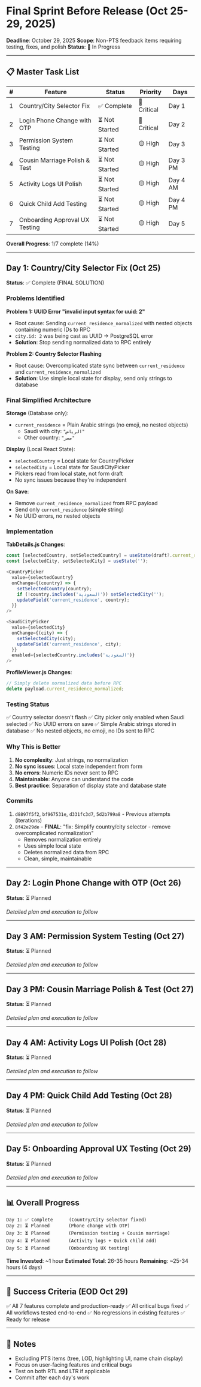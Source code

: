 # Final Sprint Before Release (Oct 25-29, 2025)

**Deadline**: October 29, 2025
**Scope**: Non-PTS feedback items requiring testing, fixes, and polish
**Status**: 🚧 In Progress

---

## 📋 Master Task List

| # | Feature | Status | Priority | Days |
|---|---------|--------|----------|------|
| 1 | Country/City Selector Fix | ✅ Complete | 🔴 Critical | Day 1 |
| 2 | Login Phone Change with OTP | ⏳ Not Started | 🔴 Critical | Day 2 |
| 3 | Permission System Testing | ⏳ Not Started | 🟡 High | Day 3 |
| 4 | Cousin Marriage Polish & Test | ⏳ Not Started | 🟡 High | Day 3 PM |
| 5 | Activity Logs UI Polish | ⏳ Not Started | 🟡 High | Day 4 AM |
| 6 | Quick Child Add Testing | ⏳ Not Started | 🟡 High | Day 4 PM |
| 7 | Onboarding Approval UX Testing | ⏳ Not Started | 🟡 High | Day 5 |

**Overall Progress**: 1/7 complete (14%)

---

## Day 1: Country/City Selector Fix (Oct 25)

**Status**: ✅ Complete (FINAL SOLUTION)

### Problems Identified

**Problem 1: UUID Error "invalid input syntax for uuid: 2"**
- Root cause: Sending `current_residence_normalized` with nested objects containing numeric IDs to RPC
- `city.id: 2` was being cast as UUID → PostgreSQL error
- **Solution**: Stop sending normalized data to RPC entirely

**Problem 2: Country Selector Flashing**
- Root cause: Overcomplicated state sync between `current_residence` and `current_residence_normalized`
- **Solution**: Use simple local state for display, send only strings to database

### Final Simplified Architecture

**Storage** (Database only):
- `current_residence` = Plain Arabic strings (no emoji, no nested objects)
  - Saudi with city: `"الرياض"`
  - Other country: `"مصر"`

**Display** (Local React State):
- `selectedCountry` = Local state for CountryPicker
- `selectedCity` = Local state for SaudiCityPicker
- Pickers read from local state, not form draft
- No sync issues because they're independent

**On Save**:
- Remove `current_residence_normalized` from RPC payload
- Send only `current_residence` (simple string)
- No UUID errors, no nested objects

### Implementation

**TabDetails.js Changes**:
```javascript
const [selectedCountry, setSelectedCountry] = useState(draft?.current_residence || '');
const [selectedCity, setSelectedCity] = useState('');

<CountryPicker
  value={selectedCountry}
  onChange={(country) => {
    setSelectedCountry(country);
    if (!country.includes('السعودية')) setSelectedCity('');
    updateField('current_residence', country);
  }}
/>

<SaudiCityPicker
  value={selectedCity}
  onChange={(city) => {
    setSelectedCity(city);
    updateField('current_residence', city);
  }}
  enabled={selectedCountry.includes('السعودية')}
/>
```

**ProfileViewer.js Changes**:
```javascript
// Simply delete normalized data before RPC
delete payload.current_residence_normalized;
```

### Testing Status
✅ Country selector doesn't flash
✅ City picker only enabled when Saudi selected
✅ No UUID errors on save
✅ Simple Arabic strings stored in database
✅ No nested objects, no emoji, no IDs sent to RPC

### Why This is Better

1. **No complexity**: Just strings, no normalization
2. **No sync issues**: Local state independent from form
3. **No errors**: Numeric IDs never sent to RPC
4. **Maintainable**: Anyone can understand the code
5. **Best practice**: Separation of display state and database state

### Commits
1. `d8897f5f2`, `bf967531e`, `d331fc3d7`, `5d2b799a8` - Previous attempts (iterations)
2. `8f42e29de` - **FINAL**: "fix: Simplify country/city selector - remove overcomplicated normalization"
   - Removes normalization entirely
   - Uses simple local state
   - Deletes normalized data from RPC
   - Clean, simple, maintainable

---

## Day 2: Login Phone Change with OTP (Oct 26)

**Status**: ⏳ Planned

_Detailed plan and execution to follow_

---

## Day 3 AM: Permission System Testing (Oct 27)

**Status**: ⏳ Planned

_Detailed plan and execution to follow_

---

## Day 3 PM: Cousin Marriage Polish & Test (Oct 27)

**Status**: ⏳ Planned

_Detailed plan and execution to follow_

---

## Day 4 AM: Activity Logs UI Polish (Oct 28)

**Status**: ⏳ Planned

_Detailed plan and execution to follow_

---

## Day 4 PM: Quick Child Add Testing (Oct 28)

**Status**: ⏳ Planned

_Detailed plan and execution to follow_

---

## Day 5: Onboarding Approval UX Testing (Oct 29)

**Status**: ⏳ Planned

_Detailed plan and execution to follow_

---

## 📊 Overall Progress

```
Day 1: ✅ Complete      (Country/City selector fixed)
Day 2: ⏳ Planned       (Phone change with OTP)
Day 3: ⏳ Planned       (Permission testing + Cousin marriage)
Day 4: ⏳ Planned       (Activity logs + Quick child add)
Day 5: ⏳ Planned       (Onboarding UX testing)
```

**Time Invested**: ~1 hour
**Estimated Total**: 26-35 hours
**Remaining**: ~25-34 hours (4 days)

---

## 🎯 Success Criteria (EOD Oct 29)

✅ All 7 features complete and production-ready
✅ All critical bugs fixed
✅ All workflows tested end-to-end
✅ No regressions in existing features
✅ Ready for release

---

## 📝 Notes

- Excluding PTS items (tree, LOD, highlighting UI, name chain display)
- Focus on user-facing features and critical bugs
- Test on both RTL and LTR if applicable
- Commit after each day's work
